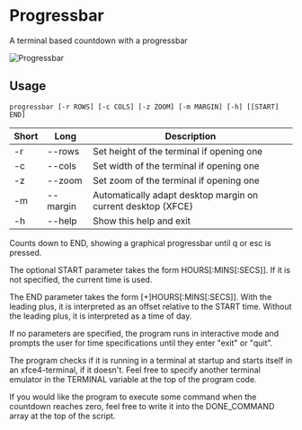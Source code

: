 # Progressbar
A terminal based countdown with a progressbar

![Progressbar](https://salatfreak.github.io/images/progressbar/progressbar.jpg)

## Usage
`progressbar [-r ROWS] [-c COLS] [-z ZOOM] [-m MARGIN] [-h] [[START] END]`

| Short | Long     | Description                                                  |
|-------|----------|--------------------------------------------------------------|
| -r    | --rows   | Set height of the terminal if opening one                    |
| -c    | --cols   | Set width of the terminal if opening one                     |
| -z    | --zoom   | Set zoom of the terminal if opening one                      |
| -m    | --margin | Automatically adapt desktop margin on current desktop (XFCE) |
| -h    | --help   | Show this help and exit                                      |

Counts down to END, showing a graphical progressbar until q or esc is pressed.

The optional START parameter takes the form HOURS[:MINS[:SECS]]. If it is not
specified, the current time is used.

The END parameter takes the form [+]HOURS[:MINS[:SECS]]. With the leading plus,
it is interpreted as an offset relative to the START time. Without the leading
plus, it is interpreted as a time of day.

If no parameters are specified, the program runs in interactive mode and
prompts the user for time specifications until they enter "exit" or "quit".

The program checks if it is running in a terminal at startup and starts itself
in an xfce4-terminal, if it doesn't. Feel free to specify another terminal
emulator in the TERMINAL variable at the top of the program code.

If you would like the program to execute some command when the countdown
reaches zero, feel free to write it into the DONE_COMMAND array at the top of
the script.
